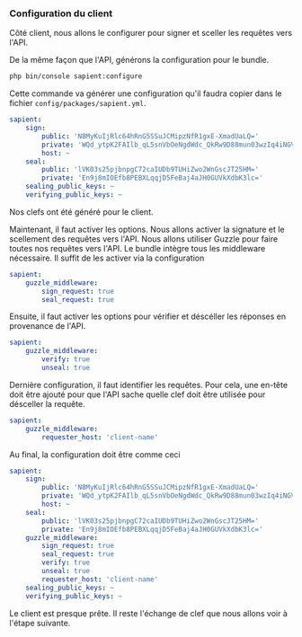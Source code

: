 ### Configuration du client

Côté client, nous allons le configurer pour signer et sceller les requêtes vers l'API.

De la même façon que l'API, générons la configuration pour le bundle.

```bash
php bin/console sapient:configure
```

Cette commande va générer une configuration qu'il faudra copier dans le fichier `config/packages/sapient.yml`.

```yaml
sapient:
    sign:
        public: 'N8MyKuIjRlc64hRnG5SSuJCMipzNfR1gxE-XmadUaLQ='
        private: 'WQd_ytpK2FAIlb_qL5snVbOeNgdWdc_QkRw9D88mun03wzIq4iNGVzriFGcblJK4kIyKnM19HWDET5eZp1RotA=='
        host: ~
    seal:
        public: 'lVK03s25pjbnpgC72caIUDb9TUHiZwo2WnGscJT25HM='
        private: 'En9j8mIOEfb8PEBXLqqjD5FeBaj4aJH0GUVkXdbK3lc='
    sealing_public_keys: ~
    verifying_public_keys: ~
```

Nos clefs ont été généré pour le client.

Maintenant, il faut activer les options. Nous allons activer la signature et le scellement des requêtes vers l'API.
Nous allons utiliser Guzzle pour faire toutes nos requêtes vers l'API. Le bundle intègre tous les middleware nécessaire. Il suffit de les activer via la configuration

```yaml
sapient:
    guzzle_middleware:
        sign_request: true
        seal_request: true
```

Ensuite, il faut activer les options pour vérifier et déscéller les réponses en provenance de l'API.

```yaml
sapient:
    guzzle_middleware:
        verify: true
        unseal: true
```

Dernière configuration, il faut identifier les requêtes. Pour cela, une en-tête doit être ajouté pour que l'API sache quelle clef doit être utilisée pour désceller la requête.

```yaml
sapient:
    guzzle_middleware:
        requester_host: 'client-name'
```

Au final, la configuration doit être comme ceci

```yaml
sapient:
    sign:
        public: 'N8MyKuIjRlc64hRnG5SSuJCMipzNfR1gxE-XmadUaLQ='
        private: 'WQd_ytpK2FAIlb_qL5snVbOeNgdWdc_QkRw9D88mun03wzIq4iNGVzriFGcblJK4kIyKnM19HWDET5eZp1RotA=='
        host: ~
    seal:
        public: 'lVK03s25pjbnpgC72caIUDb9TUHiZwo2WnGscJT25HM='
        private: 'En9j8mIOEfb8PEBXLqqjD5FeBaj4aJH0GUVkXdbK3lc='
    guzzle_middleware:
        sign_request: true
        seal_request: true
        verify: true
        unseal: true
        requester_host: 'client-name'
    sealing_public_keys: ~
    verifying_public_keys: ~
```

Le client est presque prête. Il reste l'échange de clef que nous allons voir à l'étape suivante.
